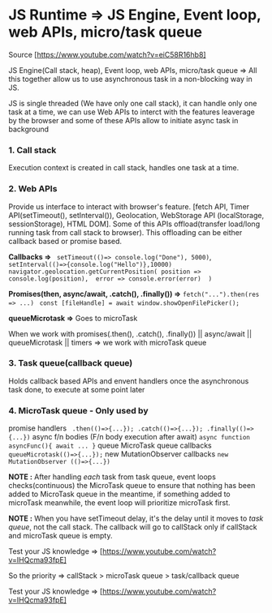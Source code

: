 # JS Runtime => JS Engine, Event loop, web APIs, micro/task queue

Source [https://www.youtube.com/watch?v=eiC58R16hb8]

JS Engine(Call stack, heap), Event loop, web APIs, micro/task queue => All this together allow us to use asynchronous task in a non-blocking way in JS.

JS is single threaded (We have only one call stack), it can handle only one task at a time, we can use Web APIs to interct with the features leaverage by the browser and some of these APIs  allow to initiate async task in background

### 1. Call stack

Execution context is created in call stack, handles one task at a time.

### 2. Web APIs

Provide us interface to interact with browser's feature. [fetch API, Timer API(setTimeout(), setInterval()), Geolocation, WebStorage API (localStorage, sessionStorage), HTML DOM]. Some of this APIs offload(transfer load/long running task from call stack to browser). This offloading can be either callback based or promise based.

**Callbacks =>** ``` setTimeout(()=> console.log("Done"), 5000)```, ``` setInterval(()=>{console.log("Hello")},10000)```
```navigator.geolocation.getCurrentPosition( position => console.log(position),  error => console.error(error)  )```

**Promises(then, async/await, .catch(), .finally()) =>** ```fetch("...").then(res => ...)``` ``` const [fileHandle] = await window.showOpenFilePicker();```

**queueMicrotask =>** Goes to microTask

When we work with promises(.then(), .catch(), .finally()) || async/await || queueMicrotask || timers => we work with microTask queue

### 3. Task queue(callback queue)

Holds callback based APIs and envent handlers once the asynchronous task done, to execute at some point later

### 4. MicroTask queue - Only used by 
promise handlers ``` .then(()=>{...}); .catch(()=>{...}); .finally(()=> {...})```
async f/n bodies (F/n body execution after await) ``` async function asyncFunc(){ await ... } ```
queue MicroTask queue callbacks ```queueMicrotask(()=>{...});```
new MutationObserver callbacks ```new MutationObserver (()=>{...})```

**NOTE :** After handling *each* task from task queue, event loops checks(continuous) the MicroTask queue to ensure that nothing has been added to MicroTask queue in the meantime, if something added to microTask meanwhile, the event loop will prioritize microTask first.

**NOTE :** When you have setTimeout delay, it's the delay until it moves to *task queue*, not the call stack. The callback will go to callStack only if callStack and microTask queue is empty.

Test your JS knowledge => [https://www.youtube.com/watch?v=IHQcma93fpE]


So the priority =>   callStack > microTask queue > task/callback queue

Test your JS knowledge => [https://www.youtube.com/watch?v=IHQcma93fpE]
